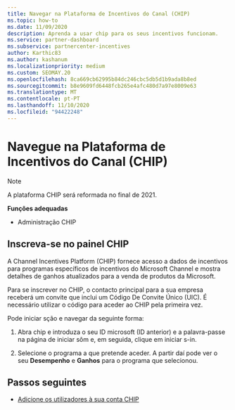 ```yaml
---
title: Navegar na Plataforma de Incentivos do Canal (CHIP)
ms.topic: how-to
ms.date: 11/09/2020
description: Aprenda a usar chip para os seus incentivos funcionam.
ms.service: partner-dashboard
ms.subservice: partnercenter-incentives
author: Karthic83
ms.author: kashanum
ms.localizationpriority: medium
ms.custom: SEOMAY.20
ms.openlocfilehash: 8ca669cb62995b84dc246cbc5db5d1b9ada8b8ed
ms.sourcegitcommit: b8e9609fd6448fcb265e4afc480d7a97e8009e63
ms.translationtype: MT
ms.contentlocale: pt-PT
ms.lasthandoff: 11/10/2020
ms.locfileid: "94422248"
---
```

# <a name="navigate-the-channel-incentives-platform-chip"></a>Navegue na Plataforma de Incentivos do Canal (CHIP)

>[!NOTE]
>A plataforma CHIP será reformada no final de 2021.

**Funções adequadas**

- Administração CHIP

## <a name="sign-into-the-chip-dashboard"></a>Inscreva-se no painel CHIP

A Channel Incentives Platform (CHIP) fornece acesso a dados de incentivos para programas específicos de incentivos do Microsoft Channel e mostra detalhes de ganhos atualizados para a venda de produtos da Microsoft.

Para se inscrever no CHIP, o contacto principal para a sua empresa receberá um convite que inclui um Código De Convite Único (UIC). É necessário utilizar o código para aceder ao CHIP pela primeira vez.


Pode iniciar sção e navegar da seguinte forma:

1. Abra chip e introduza o seu ID microsoft (ID anterior) e a palavra-passe na página de iniciar sôm e, em seguida, clique em iniciar s-in.
 
1. Selecione o programa a que pretende aceder.
A partir daí pode ver o seu **Desempenho** e **Ganhos** para o programa que selecionou. 

## <a name="next-steps"></a>Passos seguintes

- [Adicione os utilizadores à sua conta CHIP](chip-users.md)